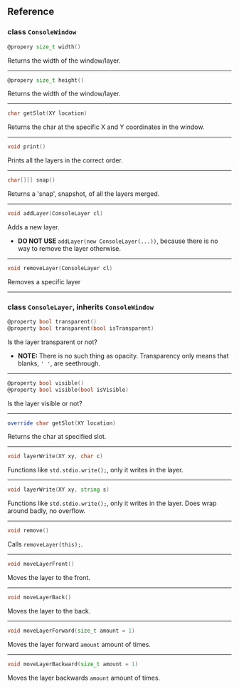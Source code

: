 ## Reference
### class ```ConsoleWindow```

```d
@propery size_t width()
```
Returns the width of the window/layer.

---

```d
@propery size_t height()
```
Returns the width of the window/layer.

---

```d
char getSlot(XY location)
```
Returns the char at the specific X and Y coordinates in the window. 

---

```d
void print()
```
Prints all the layers in the correct order.

---

```d
char[][] snap()
```
Returns a 'snap', snapshot, of all the layers merged.

---

```d
void addLayer(ConsoleLayer cl)
```
Adds a new layer.  
* **DO NOT USE** ```addLayer(new ConsoleLayer(...))```, because there is no way to remove the layer otherwise.

---

```d
void removeLayer(ConsoleLayer cl)
```
Removes a specific layer

---

### class ```ConsoleLayer```, inherits ```ConsoleWindow```
```d
@property bool transparent()
@property bool transparent(bool isTransparent)
```
Is the layer transparent or not?
* **NOTE:** There is no such thing as opacity. Transparency only means that blanks, `' '`, are seethrough.

---

```d
@property bool visible()
@property bool visible(bool isVisible)
```
Is the layer visible or not?

---

```d
override char getSlot(XY location)
```
Returns the char at specified slot.

---

```d
void layerWrite(XY xy, char c)
```
Functions like ```std.stdio.write();```, only it writes in the layer.

---

```d
void layerWrite(XY xy, string s)
```
Functions like ```std.stdio.write();```, only it writes in the layer. Does wrap around badly, no overflow.

---

```d
void remove()
```
Calls ```removeLayer(this);```.

---

```d
void moveLayerFront()
```
Moves the layer to the front.

---

```d
void moveLayerBack()
```
Moves the layer to the back.

---

```d
void moveLayerForward(size_t amount = 1)
```
Moves the layer forward `amount` amount of times.

---

```d
void moveLayerBackward(size_t amount = 1)
```
Moves the layer backwards `amount` amount of times.

